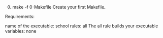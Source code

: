 0. make -f 0-Makefile
Create your first Makefile.

Requirements:

name of the executable: school
rules: all
The all rule builds your executable
variables: none
